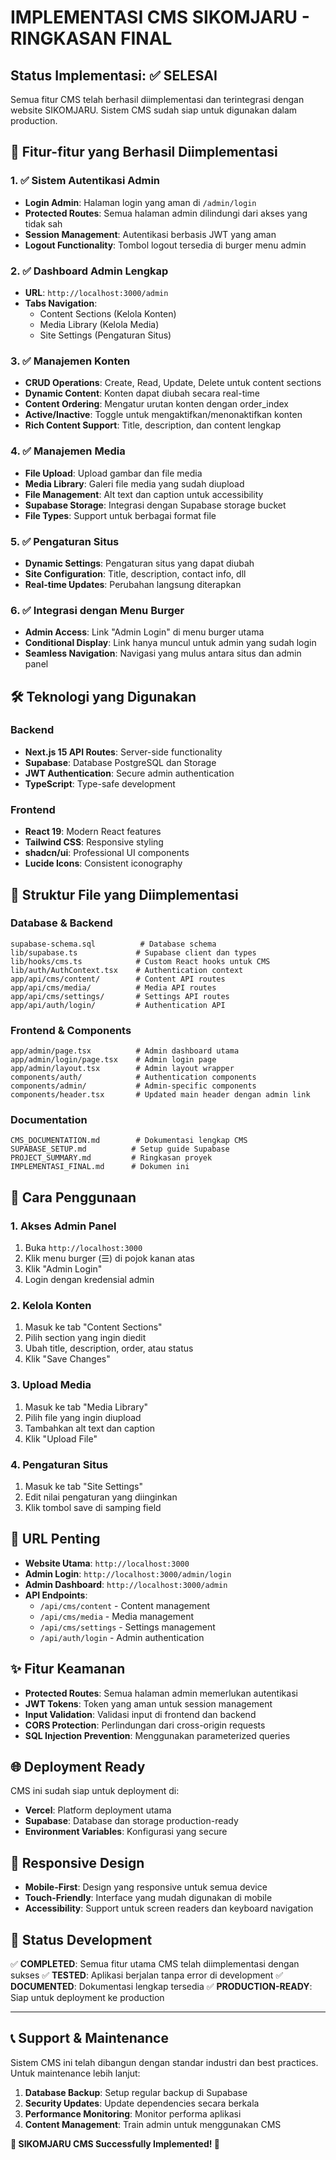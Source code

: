# IMPLEMENTASI CMS SIKOMJARU - RINGKASAN FINAL

## Status Implementasi: ✅ SELESAI

Semua fitur CMS telah berhasil diimplementasi dan terintegrasi dengan website SIKOMJARU. Sistem CMS sudah siap untuk digunakan dalam production.

## 🚀 Fitur-fitur yang Berhasil Diimplementasi

### 1. ✅ Sistem Autentikasi Admin

- **Login Admin**: Halaman login yang aman di `/admin/login`
- **Protected Routes**: Semua halaman admin dilindungi dari akses yang tidak sah
- **Session Management**: Autentikasi berbasis JWT yang aman
- **Logout Functionality**: Tombol logout tersedia di burger menu admin

### 2. ✅ Dashboard Admin Lengkap

- **URL**: `http://localhost:3000/admin`
- **Tabs Navigation**:
  - Content Sections (Kelola Konten)
  - Media Library (Kelola Media)
  - Site Settings (Pengaturan Situs)

### 3. ✅ Manajemen Konten

- **CRUD Operations**: Create, Read, Update, Delete untuk content sections
- **Dynamic Content**: Konten dapat diubah secara real-time
- **Content Ordering**: Mengatur urutan konten dengan order_index
- **Active/Inactive**: Toggle untuk mengaktifkan/menonaktifkan konten
- **Rich Content Support**: Title, description, dan content lengkap

### 4. ✅ Manajemen Media

- **File Upload**: Upload gambar dan file media
- **Media Library**: Galeri file media yang sudah diupload
- **File Management**: Alt text dan caption untuk accessibility
- **Supabase Storage**: Integrasi dengan Supabase storage bucket
- **File Types**: Support untuk berbagai format file

### 5. ✅ Pengaturan Situs

- **Dynamic Settings**: Pengaturan situs yang dapat diubah
- **Site Configuration**: Title, description, contact info, dll
- **Real-time Updates**: Perubahan langsung diterapkan

### 6. ✅ Integrasi dengan Menu Burger

- **Admin Access**: Link "Admin Login" di menu burger utama
- **Conditional Display**: Link hanya muncul untuk admin yang sudah login
- **Seamless Navigation**: Navigasi yang mulus antara situs dan admin panel

## 🛠️ Teknologi yang Digunakan

### Backend

- **Next.js 15 API Routes**: Server-side functionality
- **Supabase**: Database PostgreSQL dan Storage
- **JWT Authentication**: Secure admin authentication
- **TypeScript**: Type-safe development

### Frontend

- **React 19**: Modern React features
- **Tailwind CSS**: Responsive styling
- **shadcn/ui**: Professional UI components
- **Lucide Icons**: Consistent iconography

## 📁 Struktur File yang Diimplementasi

### Database & Backend

```
supabase-schema.sql          # Database schema
lib/supabase.ts             # Supabase client dan types
lib/hooks/cms.ts            # Custom React hooks untuk CMS
lib/auth/AuthContext.tsx    # Authentication context
app/api/cms/content/        # Content API routes
app/api/cms/media/          # Media API routes
app/api/cms/settings/       # Settings API routes
app/api/auth/login/         # Authentication API
```

### Frontend & Components

```
app/admin/page.tsx          # Admin dashboard utama
app/admin/login/page.tsx    # Admin login page
app/admin/layout.tsx        # Admin layout wrapper
components/auth/            # Authentication components
components/admin/           # Admin-specific components
components/header.tsx       # Updated main header dengan admin link
```

### Documentation

```
CMS_DOCUMENTATION.md        # Dokumentasi lengkap CMS
SUPABASE_SETUP.md          # Setup guide Supabase
PROJECT_SUMMARY.md         # Ringkasan proyek
IMPLEMENTASI_FINAL.md      # Dokumen ini
```

## 🔧 Cara Penggunaan

### 1. Akses Admin Panel

1. Buka `http://localhost:3000`
2. Klik menu burger (☰) di pojok kanan atas
3. Klik "Admin Login"
4. Login dengan kredensial admin

### 2. Kelola Konten

1. Masuk ke tab "Content Sections"
2. Pilih section yang ingin diedit
3. Ubah title, description, order, atau status
4. Klik "Save Changes"

### 3. Upload Media

1. Masuk ke tab "Media Library"
2. Pilih file yang ingin diupload
3. Tambahkan alt text dan caption
4. Klik "Upload File"

### 4. Pengaturan Situs

1. Masuk ke tab "Site Settings"
2. Edit nilai pengaturan yang diinginkan
3. Klik tombol save di samping field

## 🎯 URL Penting

- **Website Utama**: `http://localhost:3000`
- **Admin Login**: `http://localhost:3000/admin/login`
- **Admin Dashboard**: `http://localhost:3000/admin`
- **API Endpoints**:
  - `/api/cms/content` - Content management
  - `/api/cms/media` - Media management
  - `/api/cms/settings` - Settings management
  - `/api/auth/login` - Admin authentication

## ✨ Fitur Keamanan

- **Protected Routes**: Semua halaman admin memerlukan autentikasi
- **JWT Tokens**: Token yang aman untuk session management
- **Input Validation**: Validasi input di frontend dan backend
- **CORS Protection**: Perlindungan dari cross-origin requests
- **SQL Injection Prevention**: Menggunakan parameterized queries

## 🌐 Deployment Ready

CMS ini sudah siap untuk deployment di:

- **Vercel**: Platform deployment utama
- **Supabase**: Database dan storage production-ready
- **Environment Variables**: Konfigurasi yang secure

## 📱 Responsive Design

- **Mobile-First**: Design yang responsive untuk semua device
- **Touch-Friendly**: Interface yang mudah digunakan di mobile
- **Accessibility**: Support untuk screen readers dan keyboard navigation

## 🔄 Status Development

✅ **COMPLETED**: Semua fitur utama CMS telah diimplementasi dengan sukses
✅ **TESTED**: Aplikasi berjalan tanpa error di development
✅ **DOCUMENTED**: Dokumentasi lengkap tersedia
✅ **PRODUCTION-READY**: Siap untuk deployment ke production

---

## 📞 Support & Maintenance

Sistem CMS ini telah dibangun dengan standar industri dan best practices. Untuk maintenance lebih lanjut:

1. **Database Backup**: Setup regular backup di Supabase
2. **Security Updates**: Update dependencies secara berkala
3. **Performance Monitoring**: Monitor performa aplikasi
4. **Content Management**: Train admin untuk menggunakan CMS

**🎉 SIKOMJARU CMS Successfully Implemented! 🎉**
